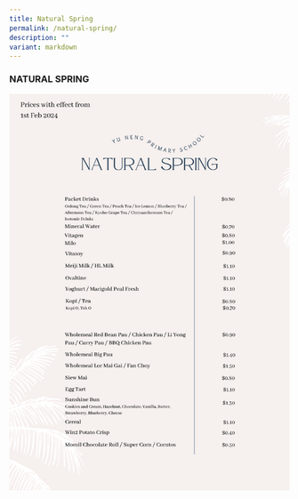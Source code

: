 ```yaml
---
title: Natural Spring
permalink: /natural-spring/
description: ""
variant: markdown
---
```

### NATURAL SPRING


![](/images/Natural_Spring.png)